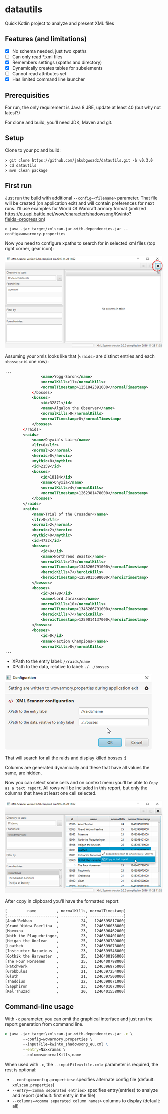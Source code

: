 # datautils
Quick Kotlin project to analyze and present XML files

## Features (and limitations)
- [x] No schema needed, just two xpaths
- [ ] Can only read \*.xml files
- [x] Remembers settings (xpaths and directory)
- [x] Dynamically creates tables for subelements
- [ ] Cannot read attributes yet
- [x] Has limited command line launcher

## Prerequisities
For run, the only requirement is Java 8 JRE, update at least 40 (but why not latest?)

For clone and build, you'll need JDK, Maven and git. 

## Setup
Clone to your pc and build:
```shell
> git clone https://github.com/jakubgwozdz/datautils.git -b v0.3.0
> cd datautils
> mvn clean package
```

## First run
Just run the build with additional `--config=<filename>` parameter. That file will be created (on application exit) 
and will contain preferences for next runs. I'll use examples for World Of Warcraft armory format (xmlized https://eu.api.battle.net/wow/character/shadowsong/Kwinto?fields=progression)
```shell
> java -jar target/xmlscan-jar-with-dependencies.jar --config=wowarmory.properties
```

Now you need to configure xpaths to search for in selected xml files (top right corner, gear icon):

![first run screenshot](first_run.png)

Assuming your xmls looks like that (`<raids>` are distinct entries and each `<bosses>` is one row) :
```xml
...
				<name>Yogg-Saron</name>
				<normalKills>11</normalKills>
				<normalTimestamp>1251842391000</normalTimestamp>
			</bosses>
			<bosses>
				<id>32871</id>
				<name>Algalon the Observer</name>
				<normalKills>0</normalKills>
				<normalTimestamp>0</normalTimestamp>
			</bosses>
		</raids>
		<raids>
			<name>Onyxia's Lair</name>
			<lfr>0</lfr>
			<normal>2</normal>
			<heroic>0</heroic>
			<mythic>0</mythic>
			<id>2159</id>
			<bosses>
				<id>10184</id>
				<name>Onyxia</name>
				<normalKills>4</normalKills>
				<normalTimestamp>1262381478000</normalTimestamp>
			</bosses>
		</raids>
		<raids>
			<name>Trial of the Crusader</name>
			<lfr>0</lfr>
			<normal>2</normal>
			<heroic>2</heroic>
			<mythic>0</mythic>
			<id>4722</id>
			<bosses>
				<id>0</id>
				<name>Northrend Beasts</name>
				<normalKills>13</normalKills>
				<normalTimestamp>1346266791000</normalTimestamp>
				<heroicKills>7</heroicKills>
				<heroicTimestamp>1259013698000</heroicTimestamp>
			</bosses>
			<bosses>
				<id>34780</id>
				<name>Lord Jaraxxus</name>
				<normalKills>10</normalKills>
				<normalTimestamp>1346266791000</normalTimestamp>
				<heroicKills>7</heroicKills>
				<heroicTimestamp>1259014137000</heroicTimestamp>
			</bosses>
			<bosses>
				<id>0</id>
				<name>Faction Champions</name>
				<normalKills>8</normalKills>
...
```

- XPath to the entry label: `//raids/name`
- XPath to the data, relative to label: `./../bosses`

![config screenshot](config.png)

That will search for all the raids and display killed bosses :)

Columns are generated dynamically and these that have all values the same, are hidden.

Now you can select some cells and on context menu you'll be able to `Copy as a text report`. 
All rows will be included in this report, but only the columns that have at least one cell selected.

![report menu screenshot](report_to_clipboard.png)

After copy in clipboard you'll have the formatted report:
```
[         name         , normalKills, normalTimestamp]
[----------------------, -----------, ---------------]
[Anub'Rekhan           ,          24,   1246395817000]
[Grand Widow Faerlina  ,          25,   1246396038000]
[Maexxna               ,          23,   1246396462000]
[Noth the Plaguebringer,          23,   1246398401000]
[Heigan the Unclean    ,          25,   1246398789000]
[Loatheb               ,          23,   1246399078000]
[Instructor Razuvious  ,          23,   1246399546000]
[Gothik the Harvester  ,          25,   1246400196000]
[The Four Horsemen     ,          25,   1246400798000]
[Patchwerk             ,          23,   1246396975000]
[Grobbulus             ,          21,   1246397254000]
[Gluth                 ,          21,   1246397500000]
[Thaddius              ,          22,   1246398071000]
[Sapphiron             ,          23,   1246401073000]
[Kel'Thuzad            ,          20,   1246401558000]
```

## Command-line usage

With `-c` parameter, you can omit the graphical interface and just run the report generation
from command line.

```cmd
> java -jar target\xmlscan-jar-with-dependencies.jar -c \ 
        --config=wowarmory.properties \ 
        --inputFile=kwinto_shadowsong_eu.xml \
        --entry=Naxxramas \ 
        --columns=normalKills,name
```

When used with `-c`, the `--inputFile=<file.xml>` parameter is required, the rest is optional:
* `--config=<config.properties>` specifies alternate config file (default: `xmlscan.properties`)
* `--entry=<comma separated entries>` specifies entry(entries) to analyze and report (default: first entry in the file)
* `--columns=<comma separated column names>` columns to display (default: all)

